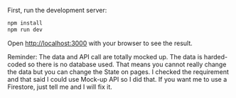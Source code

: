 
First, run the development server:

```bash
npm install
npm run dev

```
Open [http://localhost:3000](http://localhost:3000) with your browser to see the result.

Reminder: 
The data and API call are totally mocked up. The data is harded-coded so there is no database used. That means you cannot really change the data but you can change the State on pages. I checked the requirement and that said I could use Mock-up API so I did that. If you want me to use a Firestore, just tell me and I will fix it.


